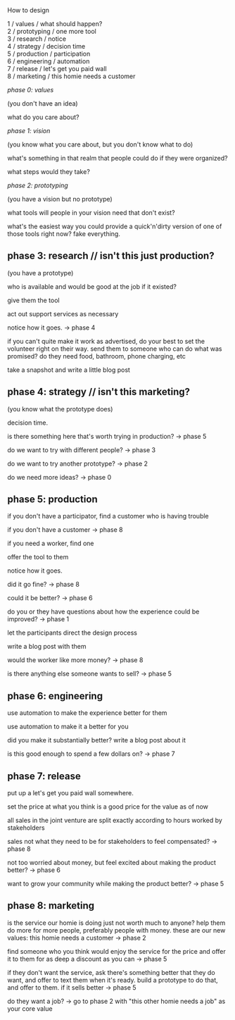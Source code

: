 How to design


1 / values / what should happen?  
2 / prototyping / one more tool  
3 / research / notice  
4 / strategy / decision time  
5 / production / participation  
6 / engineering / automation  
7 / release / let's get you paid wall  
8 / marketing / this homie needs a customer  


*phase 0: values*

(you don't have an idea)

what do you care about? 


*phase 1: vision*

(you know what you care about, but you don't know what to do)

what's something in that realm that people could do if they were organized?

what steps would they take?


*phase 2: prototyping*

(you have a vision but no prototype)

what tools will people in your vision need that don't exist?

what's the easiest way you could provide a quick'n'dirty version of one of those tools right now? fake everything.


phase 3: research  // isn't this just production?
------------------------
(you have a prototype)

who is available and would be good at the job if it existed?

give them the tool

act out support services as necessary

notice how it goes. -> phase 4

if you can't quite make it work as advertised, do your best to set the volunteer right on their way. send them to someone who can do what was promised? do they need food, bathroom, phone charging, etc

take a snapshot and write a little blog post


phase 4: strategy // isn't this marketing?
-----------------------
(you know what the prototype does)

decision time.

is there something here that's worth trying in production? -> phase 5

do we want to try with different people? -> phase 3

do we want to try another prototype? -> phase 2

do we need more ideas? -> phase 0


phase 5: production
---------------------------
if you don't have a participator, find a customer who is having trouble

if you don't have a customer -> phase 8

if you need a worker, find one

offer the tool to them

notice how it goes.

did it go fine? -> phase 8

could it be better? -> phase 6

do you or they have questions about how the experience could be improved? -> phase 1

let the participants direct the design process

write a blog post with them

would the worker like more money? -> phase 8

is there anything else someone wants to sell? -> phase 5


phase 6: engineering
----------------------------
use automation to make the experience better for them

use automation to make it a better for you

did you make it substantially better? write a blog post about it

is this good enough to spend a few dollars on? -> phase 7


phase 7: release
----------------------
put up a let's get you paid wall somewhere.

set the price at what you think is a good price for the value as of now

all sales in the joint venture are split exactly according to hours worked by stakeholders

sales not what they need to be for stakeholders to feel compensated? -> phase 8

not too worried about money, but feel excited about making the product better? -> phase 6

want to grow your community while making the product better? -> phase 5


phase 8: marketing
--------------------------
is the service our homie is doing just not worth much to anyone? help them do more for more people, preferably people with money. these are our new values: this homie needs a customer -> phase 2

find someone who you think would enjoy the service for the price and offer it to them for as deep a discount as you can -> phase 5

if they don't want the service, ask there's something better that they do want, and offer to text them when it's ready. build a prototype to do that, and offer to them. if it sells better -> phase 5

do they want a job? -> go to phase 2 with "this other homie needs a job" as your core value

